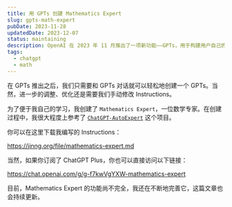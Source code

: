 ```yaml
---
title: 用 GPTs 创建 Mathematics Expert
slug: gpts-math-expert
pubDate: 2023-11-28
updatedDate: 2023-12-07
status: maintaining
description: OpenAI 在 2023 年 11 月推出了一项新功能——GPTs，用于构建用户自己的 GPT。我用 GPTs 创建了 Mathematics Expert，一位数学专家。
tags:
  - chatgpt
  - math
---
```


在 GPTs 推出之后，我们只需要和 GPTs 对话就可以轻松地创建一个 GPTs。当然，进一步的调整、优化还是需要我们手动修改 Instructions。

为了便于我自己的学习，我创建了 `Mathematics Expert`，一位数学专家。在创建过程中，我很大程度上参考了 [`ChatGPT-AutoExpert`](https://github.com/spdustin/ChatGPT-AutoExpert) 这个项目。

你可以在这里下载我编写的 Instructions：

<https://jinng.org/file/mathematics-expert.md>

当然，如果你订阅了 ChatGPT Plus，你也可以直接访问以下链接：

<https://chat.openai.com/g/g-f7kwVgYXW-mathematics-expert>

目前，Mathematics Expert 的功能尚不完全，我还在不断地完善它，这篇文章也会持续更新。

